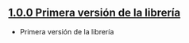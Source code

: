 ## [1.0.0 Primera versión de la librería](https://svrgitpub.sdos.es/iOS/SDOSPluggableApplicationDelegate/tree/v1.0.0)

- Primera versión de la librería
